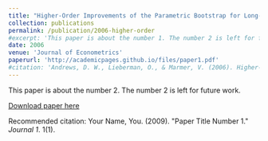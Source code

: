 ```yaml
---
title: "Higher-Order Improvements of the Parametric Bootstrap for Long-Memory Gaussian Processes"
collection: publications
permalink: /publication/2006-higher-order
#excerpt: 'This paper is about the number 1. The number 2 is left for future work.'
date: 2006
venue: 'Journal of Econometrics'
paperurl: 'http://academicpages.github.io/files/paper1.pdf'
#citation: 'Andrews, D. W., Lieberman, O., & Marmer, V. (2006). Higher-order improvements of the parametric bootstrap for long-memory Gaussian processes. <i>Journal of Econometrics</i>, 133(2), 673-702.'
---
```

This paper is about the number 2. The number 2 is left for future work.

[Download paper here](http://academicpages.github.io/files/paper1.pdf)

Recommended citation: Your Name, You. (2009). "Paper Title Number 1." <i>Journal 1</i>. 1(1).